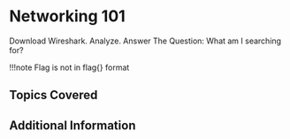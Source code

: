 # Networking 101

Download Wireshark. Analyze. Answer The Question: What am I searching for? 

!!!note
    Flag is not in flag{} format

## Topics Covered

## Additional Information
